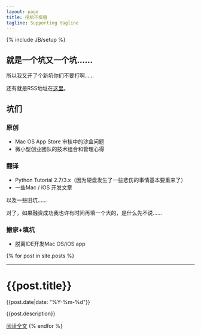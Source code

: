 ```yaml
---
layout: page
title: 挖坑不填兽
tagline: Supporting tagline
---
```

{% include JB/setup %}

## 就是一个坑又一个坑……

所以我又开了个新坑你们不要打啊……

还有就是RSS地址在[这里](http://marchliu.github.com/atom.xml)。

## 坑们

### 原创

 - Mac OS App Store 审核中的沙盒问题
 - 微小型创业团队的技术组合和管理心得

### 翻译

 - Python Tutorial 2.7/3.x（因为硬盘发生了一些悲伤的事情基本要重来了）
 - 一些Mac / iOS 开发文章

以及一些旧坑……

对了，如果融资成功我也许有时间再填一个大的，是什么先不说……

### 搬家+填坑

 - 脱离IDE开发Mac OS/iOS app

{% for post in site.posts %}
  <hr>
  <h1>{{post.title}}</h1>  
  {{post.date|date: "%Y-%m-%d"}}

  {{post.description}}

  [阅读全文]({{post.url}})
{% endfor %}
